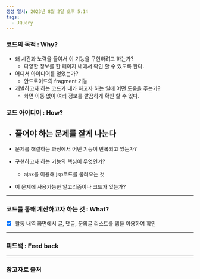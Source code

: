 ```yaml
---
생성 일시: 2023년 8월 2일 오후 5:14
tags:
  - JQuery
---
```

### 코드의 목적 : Why?

- 왜 시간과 노력을 들여서 이 기능을 구현하려고 하는가?
    - 다양한 정보를 한 페이지 내에서 확인 할 수 있도록 한다.
- 어디서 아이디어를 얻었는가?
    - 안드로이드의 fragment 기능
- 개발하고자 하는 코드가 내가 하고자 하는 일에 어떤 도움을 주는가?
    - 화면 이동 없이 여러 정보를 깔끔하게 확인 할 수 있다.

### 코드 아이디어 : How?

- 풀어야 하는 문제를 잘게 나눈다
    - 
- 문제를 해결하는 과정에서 어떤 기능이 반복되고 있는가?
    
    
- 구현하고자 하는 기능의 핵심이 무엇인가?
    - ajax를 이용해 jsp코드를 불러오는 것
- 이 문제에 사용가능한 알고리즘이나 코드가 있는가?
    
    

---

### 코드를 통해 계산하고자 하는 것 : What?

- [x] 활동 내역 화면에서 글, 댓글, 문의글 리스트를 탭을 이용하여 확인

---

### 피드백 : Feed back

---

### 참고자료 출처